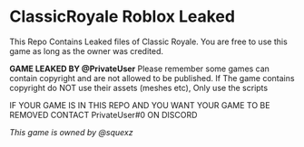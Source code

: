 # ClassicRoyale Roblox Leaked

This Repo Contains Leaked files of Classic Royale. You are free to use this game as long as the owner was credited.

**GAME LEAKED BY @PrivateUser**
Please remember some games can contain copyright and are not allowed to be published. If The game contains copyright do NOT use their assets (meshes etc), Only use the scripts

IF YOUR GAME IS IN THIS REPO AND YOU WANT YOUR GAME TO BE REMOVED CONTACT PrivateUser#0 ON DISCORD

*This game is owned by @squexz*

